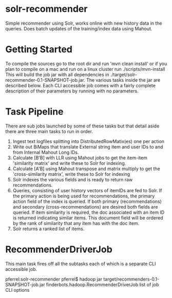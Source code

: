 solr-recommender
================

Simple recommender using Solr, works online with new history data in the queries. Does batch updates of the training/index data using Mahout.

# Getting Started

To compile the sources go to the root dir and run 'mvn clean install' or if you plan to compile on a mac and run on a linux cluster run ./scripts/mvn-install This will build the job jar with all dependencies in ./target/solr-recommender-0.1-SNAPSHOT-job.jar. The various tasks inside the jar are described below. Each CLI accessible job comes with a fairly complete description of their parameters by running with no parameters.

# Task Pipeline

There are sub jobs launched by some of these tasks but that detail aside there are three main tasks to run in order.
  1. Ingest text logfiles splitting into DistributedRowMatix(es) one per action
  2. Write out BiMaps that translate External string item and user IDs to and from Internal Mahout Long IDs.
  3. Calculate [B'B] with LLR using Mahout jobs to get the item-item 'similarity matrix' and write these to Solr for indexing.
  4. Calculate [A'B] using Mahout transpose and matrix multiply to get the 'cross-similarity matrix', write these to Solr for indexing
  5. Solr indexes the various fields and is ready to return raw recommendations.
  6. Queries, consisting of user history vectors of itemIDs are fed to Solr. If the primary action is being used for recommendations, the primary action field of the index is queried. If both primary (recommendations) and secondary (cross-recommendations) are desired both fields are queried. If item similarity is required, the doc associated with an item ID is returned indicating similar items. This document field will be ordered by the rank of similarity that any item has with the doc item.
  7. Solr returns a ranked list of items.

# RecommenderDriverJob

This main task fires off all the subtasks each of which is a separate CLI accessible job.

pferrel:solr-recommender pferrel$ hadoop jar target/recommenders-0.1-SNAPSHOT-job.jar finderbots.hadoop.RecommenderDriverJob
list of job CLI options